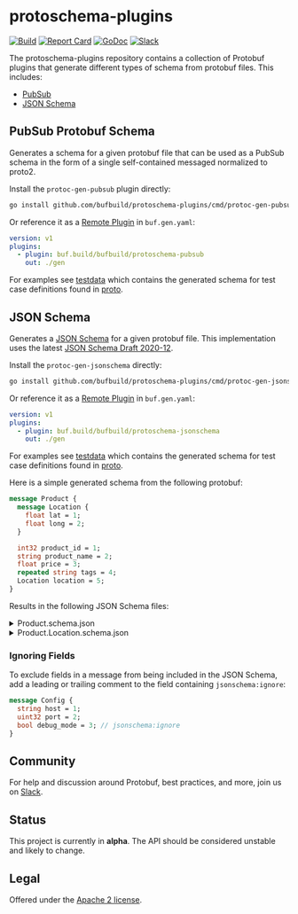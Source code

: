 # protoschema-plugins

[![Build](https://github.com/bufbuild/protoschema-plugins/actions/workflows/ci.yaml/badge.svg?branch=main)][badges_ci]
[![Report Card](https://goreportcard.com/badge/github.com/bufbuild/protoschema-plugins)][badges_goreportcard]
[![GoDoc](https://pkg.go.dev/badge/github.com/bufbuild/protoschema-plugins.svg)][badges_godoc]
[![Slack](https://img.shields.io/badge/slack-buf-%23e01563)][badges_slack]

The protoschema-plugins repository contains a collection of Protobuf plugins that generate different
types of schema from protobuf files. This includes:

- [PubSub](#pubsub-protobuf-schema)
- [JSON Schema](#json-schema)

## PubSub Protobuf Schema

Generates a schema for a given protobuf file that can be used as a PubSub schema in the form of a
single self-contained messaged normalized to proto2.

Install the `protoc-gen-pubsub` plugin directly:

```sh
go install github.com/bufbuild/protoschema-plugins/cmd/protoc-gen-pubsub@latest
```

Or reference it as a [Remote Plugin](https://buf.build/docs/generate/remote-plugins) in `buf.gen.yaml`:

```yaml
version: v1
plugins:
  - plugin: buf.build/bufbuild/protoschema-pubsub
    out: ./gen
```

For examples see [testdata](/internal/testdata/pubsub/) which contains the generated schema for
test case definitions found in [proto](/internal/proto/).

## JSON Schema

Generates a [JSON Schema](https://json-schema.org/) for a given protobuf file. This implementation
uses the latest [JSON Schema Draft 2020-12](https://json-schema.org/draft/2020-12/release-notes).

Install the `protoc-gen-jsonschema` directly:

```sh
go install github.com/bufbuild/protoschema-plugins/cmd/protoc-gen-jsonschema@latest
```

Or reference it as a [Remote Plugin](https://buf.build/docs/generate/remote-plugins) in `buf.gen.yaml`:

```yaml
version: v1
plugins:
  - plugin: buf.build/bufbuild/protoschema-jsonschema
    out: ./gen
```

For examples see [testdata](/internal/testdata/jsonschema/) which contains the generated schema for
test case definitions found in [proto](/internal/proto/).

Here is a simple generated schema from the following protobuf:

```proto
message Product {
  message Location {
    float lat = 1;
    float long = 2;
  }

  int32 product_id = 1;
  string product_name = 2;
  float price = 3;
  repeated string tags = 4;
  Location location = 5;
}
```

Results in the following JSON Schema files:

<details>
<summary>Product.schema.json</summary>

```json
{
  "$schema": "http://json-schema.org/draft-07/schema#",
  "type": "object",
  "properties": {
    "product_id": {
      "type": "integer"
    },
    "product_name": {
      "type": "string"
    },
    "price": {
      "type": "number"
    },
    "tags": {
      "type": "array",
      "items": {
        "type": "string"
      }
    },
    "location": {
      "type": "object",
      "properties": {
        "lat": {
          "type": "number"
        },
        "long": {
          "type": "number"
        }
      },
      "required": ["lat", "long"]
    }
  },
  "required": ["product_id", "product_name", "price", "tags", "location"]
}
```

</details>

<details>
<summary>Product.Location.schema.json</summary>

```json
{
  "$id": "Product.Location.schema.json",
  "$schema": "https://json-schema.org/draft/2020-12/schema",
  "additionalProperties": false,
  "properties": {
    "lat": {
      "anyOf": [
        {
          "type": "number"
        },
        {
          "type": "string"
        },
        {
          "enum": ["NaN", "Infinity", "-Infinity"],
          "type": "string"
        }
      ]
    },
    "long": {
      "anyOf": [
        {
          "type": "number"
        },
        {
          "type": "string"
        },
        {
          "enum": ["NaN", "Infinity", "-Infinity"],
          "type": "string"
        }
      ]
    }
  },
  "type": "object"
}
```

</details>

### Ignoring Fields

To exclude fields in a message from being included in the JSON Schema, add a 
leading or trailing comment to the field containing `jsonschema:ignore`:

```proto
message Config {
  string host = 1;
  uint32 port = 2;
  bool debug_mode = 3; // jsonschema:ignore
}
```

## Community

For help and discussion around Protobuf, best practices, and more, join us
on [Slack][badges_slack].

## Status

This project is currently in **alpha**. The API should be considered unstable and likely to change.

## Legal

Offered under the [Apache 2 license][license].

[badges_ci]: https://github.com/bufbuild/protoschema-plugins/actions/workflows/ci.yaml
[badges_goreportcard]: https://goreportcard.com/report/github.com/bufbuild/protoschema-plugins
[badges_godoc]: https://pkg.go.dev/github.com/bufbuild/protoschema-plugins
[badges_slack]: https://join.slack.com/t/bufbuild/shared_invite/zt-f5k547ki-dW9LjSwEnl6qTzbyZtPojw
[license]: https://github.com/bufbuild/protoschema-plugins/blob/main/LICENSE.txt
